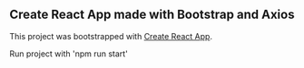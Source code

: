 ## Create React App made with Bootstrap and Axios

This project was bootstrapped with [Create React App](https://github.com/facebook/create-react-app).

Run project with 'npm run start'